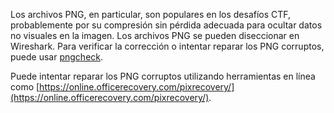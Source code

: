 Los archivos PNG, en particular, son populares en los desafíos CTF, probablemente por su compresión sin pérdida adecuada para ocultar datos no visuales en la imagen. Los archivos PNG se pueden diseccionar en Wireshark. Para verificar la corrección o intentar reparar los PNG corruptos, puede usar [pngcheck](http://libpng.org/pub/png/apps/pngcheck.html).

Puede intentar reparar los PNG corruptos utilizando herramientas en línea como [https://online.officerecovery.com/pixrecovery/](https://online.officerecovery.com/pixrecovery/).
